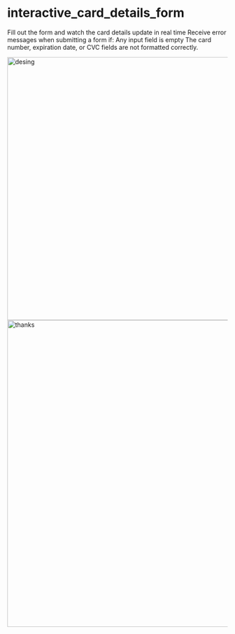 # interactive_card_details_form

Fill out the form and watch the card details update in real time
Receive error messages when submitting a form if:
Any input field is empty
The card number, expiration date, or CVC fields are not formatted correctly.



<img width="600" alt="desing" src="https://user-images.githubusercontent.com/90634573/195344555-a30c5918-58b1-44eb-9e41-c955bc6ba027.png">

<img width="700" alt="thanks" src="https://user-images.githubusercontent.com/90634573/196724695-ea1dae49-d328-4047-bc57-96028b712a5c.png">
